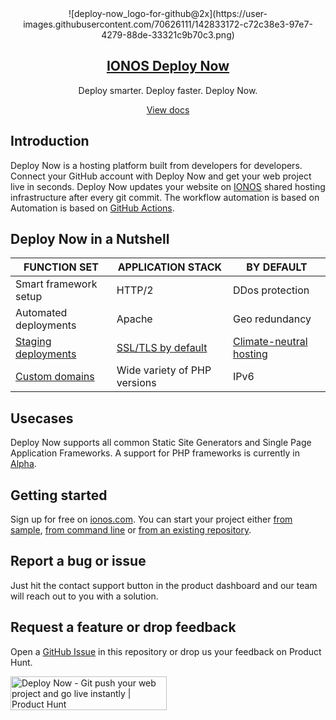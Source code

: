 <div align="center">
  ![deploy-now_logo-for-github@2x](https://user-images.githubusercontent.com/70626111/142833172-c72c38e3-97e7-4279-88de-33321c9b70c3.png)
  <a href="https://www.ionos.com/hosting/deploy-now"><h2>IONOS Deploy Now</h2></a>
  <p>Deploy smarter. Deploy faster. Deploy Now.</p>
  <a href="https://docs.ionos.space/"><p>View docs</p></a>
</div>

## Introduction

Deploy Now is a hosting platform built from developers for developers. Connect your GitHub account with Deploy Now and get your web project live in seconds. Deploy Now updates your website on [IONOS](https://www.ionos.com/) shared hosting infrastructure after every git commit. The workflow automation is based on Automation is based on [GitHub Actions](https://github.com/features/actions).

## Deploy Now in a Nutshell

|FUNCTION SET|APPLICATION STACK|BY DEFAULT|
|-|-|-|
|Smart framework setup|HTTP/2|DDos protection|
|Automated deployments|Apache|Geo redundancy|
|[Staging deployments](https://docs.ionos.space/docs/staging-deployments/)|[SSL/TLS by default](https://docs.ionos.space/docs/domain-tls/)|[Climate-neutral hosting](https://www.ionos.com/environment)|
|[Custom domains](https://docs.ionos.space/docs/domain-tls/)|Wide variety of PHP versions|IPv6|

## Usecases
Deploy Now supports all common Static Site Generators and Single Page Application Frameworks. A support for PHP frameworks is currently in [Alpha](https://docs.ionos.space/docs/php-alpha/).

## Getting started
Sign up for free on [ionos.com](https://docs.ionos.space/). You can start your project either [from sample](https://docs.ionos.space/docs/framework-samples), [from command line](https://docs.ionos.space/docs/from-cmd-line) or [from an existing repository](https://docs.ionos.space/docs/from-repo).

## Report a bug or issue
Just hit the contact support button in the product dashboard and our team will reach out to you with a solution.

## Request a feature or drop feedback
Open a [GitHub Issue](https://github.com/ionos-deploy-now/ionos-deploy-now/issues) in this repository or drop us your feedback on Product Hunt.

<a href="https://www.producthunt.com/posts/deploy-now?utm_source=badge-featured&utm_medium=badge&utm_souce=badge-deploy-now" target="_blank"><img src="https://api.producthunt.com/widgets/embed-image/v1/featured.svg?post_id=299768&theme=light" alt="Deploy Now - Git push your web project and go live instantly | Product Hunt" style="width: 250px; height: 54px;" width="250" height="54" /></a>
